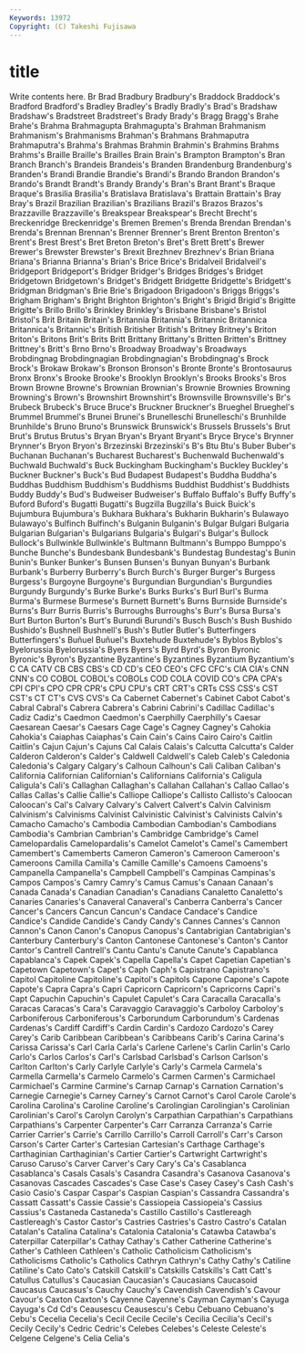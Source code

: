```yaml
---
Keywords: 13972 
Copyright: (C) Takeshi Fujisawa
---
```


# title

Write contents here.
 Br Brad Bradbury Bradbury's Braddock Braddock's Bradford
Bradford's Bradley Bradley's Bradly Bradly's Brad's Bradshaw Bradshaw's Bradstreet Bradstreet's
Brady Brady's Bragg Bragg's Brahe Brahe's Brahma Brahmagupta Brahmagupta's Brahman
Brahmanism Brahmanism's Brahmanisms Brahman's Brahmans Brahmaputra Brahmaputra's Brahma's Brahmas Brahmin
Brahmin's Brahmins Brahms Brahms's Braille Braille's Brailles Brain Brain's Brampton
Brampton's Bran Branch Branch's Brandeis Brandeis's Branden Brandenburg Brandenburg's Branden's
Brandi Brandie Brandie's Brandi's Brando Brandon Brandon's Brando's Brandt Brandt's
Brandy Brandy's Bran's Brant Brant's Braque Braque's Brasilia Brasilia's Bratislava
Bratislava's Brattain Brattain's Bray Bray's Brazil Brazilian Brazilian's Brazilians Brazil's
Brazos Brazos's Brazzaville Brazzaville's Breakspear Breakspear's Brecht Brecht's Breckenridge Breckenridge's
Bremen Bremen's Brenda Brendan Brendan's Brenda's Brennan Brennan's Brenner Brenner's
Brent Brenton Brenton's Brent's Brest Brest's Bret Breton Breton's Bret's
Brett Brett's Brewer Brewer's Brewster Brewster's Brexit Brezhnev Brezhnev's Brian
Briana Briana's Brianna Brianna's Brian's Brice Brice's Bridalveil Bridalveil's Bridgeport
Bridgeport's Bridger Bridger's Bridges Bridges's Bridget Bridgetown Bridgetown's Bridget's Bridgett
Bridgette Bridgette's Bridgett's Bridgman Bridgman's Brie Brie's Brigadoon Brigadoon's Briggs
Briggs's Brigham Brigham's Bright Brighton Brighton's Bright's Brigid Brigid's Brigitte
Brigitte's Brillo Brillo's Brinkley Brinkley's Brisbane Brisbane's Bristol Bristol's Brit
Britain Britain's Britannia Britannia's Britannic Britannica Britannica's Britannic's British Britisher
British's Britney Britney's Briton Briton's Britons Brit's Brits Britt Brittany
Brittany's Britten Britten's Brittney Brittney's Britt's Brno Brno's Broadway Broadway's
Broadways Brobdingnag Brobdingnagian Brobdingnagian's Brobdingnag's Brock Brock's Brokaw Brokaw's Bronson
Bronson's Bronte Bronte's Brontosaurus Bronx Bronx's Brooke Brooke's Brooklyn Brooklyn's
Brooks Brooks's Bros Brown Browne Browne's Brownian Brownian's Brownie Brownies
Browning Browning's Brown's Brownshirt Brownshirt's Brownsville Brownsville's Br's Brubeck Brubeck's
Bruce Bruce's Bruckner Bruckner's Brueghel Brueghel's Brummel Brummel's Brunei Brunei's
Brunelleschi Brunelleschi's Brunhilde Brunhilde's Bruno Bruno's Brunswick Brunswick's Brussels Brussels's
Brut Brut's Brutus Brutus's Bryan Bryan's Bryant Bryant's Bryce Bryce's
Brynner Brynner's Bryon Bryon's Brzezinski Brzezinski's B's Btu Btu's Buber
Buber's Buchanan Buchanan's Bucharest Bucharest's Buchenwald Buchenwald's Buchwald Buchwald's Buck
Buckingham Buckingham's Buckley Buckley's Buckner Buckner's Buck's Bud Budapest Budapest's
Buddha Buddha's Buddhas Buddhism Buddhism's Buddhisms Buddhist Buddhist's Buddhists Buddy
Buddy's Bud's Budweiser Budweiser's Buffalo Buffalo's Buffy Buffy's Buford Buford's
Bugatti Bugatti's Bugzilla Bugzilla's Buick Buick's Bujumbura Bujumbura's Bukhara Bukhara's
Bukharin Bukharin's Bulawayo Bulawayo's Bulfinch Bulfinch's Bulganin Bulganin's Bulgar Bulgari
Bulgaria Bulgarian Bulgarian's Bulgarians Bulgaria's Bulgari's Bulgar's Bullock Bullock's Bullwinkle
Bullwinkle's Bultmann Bultmann's Bumppo Bumppo's Bunche Bunche's Bundesbank Bundesbank's Bundestag
Bundestag's Bunin Bunin's Bunker Bunker's Bunsen Bunsen's Bunyan Bunyan's Burbank
Burbank's Burberry Burberry's Burch Burch's Burger Burger's Burgess Burgess's Burgoyne
Burgoyne's Burgundian Burgundian's Burgundies Burgundy Burgundy's Burke Burke's Burks Burks's
Burl Burl's Burma Burma's Burmese Burmese's Burnett Burnett's Burns Burnside
Burnside's Burns's Burr Burris Burris's Burroughs Burroughs's Burr's Bursa Bursa's
Burt Burton Burton's Burt's Burundi Burundi's Busch Busch's Bush Bushido
Bushido's Bushnell Bushnell's Bush's Butler Butler's Butterfingers Butterfingers's Buñuel Buñuel's
Buxtehude Buxtehude's Byblos Byblos's Byelorussia Byelorussia's Byers Byers's Byrd Byrd's
Byron Byronic Byronic's Byron's Byzantine Byzantine's Byzantines Byzantium Byzantium's C
CA CATV CB CBS CBS's CD CD's CEO CEO's CFC
CFC's CIA CIA's CNN CNN's CO COBOL COBOL's COBOLs COD
COLA COVID CO's CPA CPA's CPI CPI's CPO CPR CPR's
CPU CPU's CRT CRT's CRTs CSS CSS's CST CST's CT
CT's CVS CVS's Ca Cabernet Cabernet's Cabinet Cabot Cabot's Cabral
Cabral's Cabrera Cabrera's Cabrini Cabrini's Cadillac Cadillac's Cadiz Cadiz's Caedmon
Caedmon's Caerphilly Caerphilly's Caesar Caesarean Caesar's Caesars Cage Cage's Cagney
Cagney's Cahokia Cahokia's Caiaphas Caiaphas's Cain Cain's Cains Cairo Cairo's
Caitlin Caitlin's Cajun Cajun's Cajuns Cal Calais Calais's Calcutta Calcutta's
Calder Calderon Calderon's Calder's Caldwell Caldwell's Caleb Caleb's Caledonia Caledonia's
Calgary Calgary's Calhoun Calhoun's Cali Caliban Caliban's California Californian Californian's
Californians California's Caligula Caligula's Cali's Callaghan Callaghan's Callahan Callahan's Callao
Callao's Callas Callas's Callie Callie's Calliope Calliope's Callisto Callisto's Caloocan
Caloocan's Cal's Calvary Calvary's Calvert Calvert's Calvin Calvinism Calvinism's Calvinisms
Calvinist Calvinistic Calvinist's Calvinists Calvin's Camacho Camacho's Cambodia Cambodian Cambodian's
Cambodians Cambodia's Cambrian Cambrian's Cambridge Cambridge's Camel Camelopardalis Camelopardalis's Camelot
Camelot's Camel's Camembert Camembert's Camemberts Cameron Cameron's Cameroon Cameroon's Cameroons
Camilla Camilla's Camille Camille's Camoens Camoens's Campanella Campanella's Campbell Campbell's
Campinas Campinas's Campos Campos's Camry Camry's Camus Camus's Canaan Canaan's
Canada Canada's Canadian Canadian's Canadians Canaletto Canaletto's Canaries Canaries's Canaveral
Canaveral's Canberra Canberra's Cancer Cancer's Cancers Cancun Cancun's Candace Candace's
Candice Candice's Candide Candide's Candy Candy's Cannes Cannes's Cannon Cannon's
Canon Canon's Canopus Canopus's Cantabrigian Cantabrigian's Canterbury Canterbury's Canton Cantonese
Cantonese's Canton's Cantor Cantor's Cantrell Cantrell's Cantu Cantu's Canute Canute's
Capablanca Capablanca's Capek Capek's Capella Capella's Capet Capetian Capetian's Capetown
Capetown's Capet's Caph Caph's Capistrano Capistrano's Capitol Capitoline Capitoline's Capitol's
Capitols Capone Capone's Capote Capote's Capra Capra's Capri Capricorn Capricorn's
Capricorns Capri's Capt Capuchin Capuchin's Capulet Capulet's Cara Caracalla Caracalla's
Caracas Caracas's Cara's Caravaggio Caravaggio's Carboloy Carboloy's Carboniferous Carboniferous's Carborundum
Carborundum's Cardenas Cardenas's Cardiff Cardiff's Cardin Cardin's Cardozo Cardozo's Carey
Carey's Carib Caribbean Caribbean's Caribbeans Carib's Carina Carina's Carissa Carissa's
Carl Carla Carla's Carlene Carlene's Carlin Carlin's Carlo Carlo's Carlos
Carlos's Carl's Carlsbad Carlsbad's Carlson Carlson's Carlton Carlton's Carly Carlyle
Carlyle's Carly's Carmela Carmela's Carmella Carmella's Carmelo Carmelo's Carmen Carmen's
Carmichael Carmichael's Carmine Carmine's Carnap Carnap's Carnation Carnation's Carnegie Carnegie's
Carney Carney's Carnot Carnot's Carol Carole Carole's Carolina Carolina's Caroline
Caroline's Carolingian Carolingian's Carolinian Carolinian's Carol's Carolyn Carolyn's Carpathian Carpathian's
Carpathians Carpathians's Carpenter Carpenter's Carr Carranza Carranza's Carrie Carrier Carrier's
Carrie's Carrillo Carrillo's Carroll Carroll's Carr's Carson Carson's Carter Carter's
Cartesian Cartesian's Carthage Carthage's Carthaginian Carthaginian's Cartier Cartier's Cartwright Cartwright's
Caruso Caruso's Carver Carver's Cary Cary's Ca's Casablanca Casablanca's Casals
Casals's Casandra Casandra's Casanova Casanova's Casanovas Cascades Cascades's Case Case's
Casey Casey's Cash Cash's Casio Casio's Caspar Caspar's Caspian Caspian's
Cassandra Cassandra's Cassatt Cassatt's Cassie Cassie's Cassiopeia Cassiopeia's Cassius Cassius's
Castaneda Castaneda's Castillo Castillo's Castlereagh Castlereagh's Castor Castor's Castries Castries's
Castro Castro's Catalan Catalan's Catalina Catalina's Catalonia Catalonia's Catawba Catawba's
Caterpillar Caterpillar's Cathay Cathay's Cather Catherine Catherine's Cather's Cathleen Cathleen's
Catholic Catholicism Catholicism's Catholicisms Catholic's Catholics Cathryn Cathryn's Cathy Cathy's
Catiline Catiline's Cato Cato's Catskill Catskill's Catskills Catskills's Catt Catt's
Catullus Catullus's Caucasian Caucasian's Caucasians Caucasoid Caucasus Caucasus's Cauchy Cauchy's
Cavendish Cavendish's Cavour Cavour's Caxton Caxton's Cayenne Cayenne's Cayman Cayman's
Cayuga Cayuga's Cd Cd's Ceausescu Ceausescu's Cebu Cebuano Cebuano's Cebu's
Cecelia Cecelia's Cecil Cecile Cecile's Cecilia Cecilia's Cecil's Cecily Cecily's
Cedric Cedric's Celebes Celebes's Celeste Celeste's Celgene Celgene's Celia Celia's
